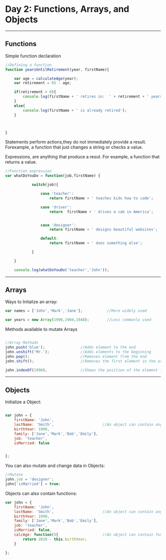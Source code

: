 # Day 2: Functions, Arrays, and Objects
---
## Functions

Simple function declaration
```javascript
//Defining a function
function yearsUntilRetirement(year, firstName){

    var age = calculateAge(year);
    var retirement = 65 - age;

    if(retirement > 0){
        console.log(firstName + ' retires in:  ' + retirement + ' years!');
    }
    else{
        console.log(firstName + ' is already retired');
    }



}
```

Statements perform actions,they do not immediately provide a result. Forexample, a function that just changes a string or checks a value.

Expressions, are anything that produce a resut. For example, a function that returns a value.

```javascript
//Function expression
var whatDoYouDo = function(job,firstName) {

            switch(job){

                case 'teacher':
                    return firstName + ' teaches kids how to code';

                case 'driver':
                    return  firstName + ' drives a cab in America';


                case 'designer':
                    return firstName + ' designs beautiful websites';

                default:
                    return firstName + ' does something else';

            }

    }

    console.log(whatDoYouDo('teacher','John'));

```

---
## Arrays

Ways to Initalize an array:

```javascript
var names = ['John','Mark','Jane'];           //More widely used
```

```javascript
var years = new Array(1990,1969,1948);        //Less commonly used
```

Methods available to mutate Arrays
```javascript

//Array Methods
john.push('blue');                //Adds element to the end
john.unshift('Mr.');              //Adds elements to the beginning
john.pop();                       //Removes element from the end
john.shift();                     //Removes the first element in the array

john.indexOf(1990);               //Shows the position of the element in the array. If not present then it will return '-1';

```

---
## Objects

Initialize a Object:

```javascript

var john = {
    firstName: 'John',
    lastName: 'Smith',                      //An object can contain any type of data
    birthYear: 1990,
    family: ['Jane','Mark','Bob','Emily'],
    job: 'teacher',
    isMarried: false


};
```

You can also mutate and change data in Objects:
```javascript
//Mutate
john.job = 'designer';
john['isMarried'] = true;       
```

Objects can also contain functions:
```javascript
var john = {
    firstName: 'John',
    lastName: 'Smith',                      //An object can contain any type of data
    birthYear: 1990,
    family: ['Jane','Mark','Bob','Emily'],
    job: 'teacher',
    isMarried: false,
    calcAge: function(){                    //An object can contain functions
        return 2019 - this.birthYear;
    }

};
```

